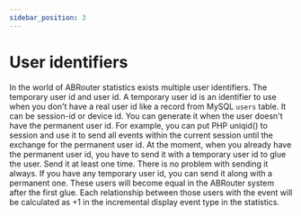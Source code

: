 ```yaml
---
sidebar_position: 3
---
```


# User identifiers

In the world of ABRouter statistics exists multiple user identifiers. The temporary user id and user id.
A temporary user id is an identifier to use when you don't have a real user id like a record from MySQL `users` table. It can be session-id or device id. You can generate it when the user doesn't have the permanent user id. For example, you can put PHP uniqid() to session and use it to send all events within the current session until the exchange for the permanent user id.
At the moment, when you already have the permanent user id, you have to send it with a temporary user id to glue the user. Send it at least one time. There is no problem with sending it always. If you have any temporary user id, you can send it along with a permanent one.
These users will become equal in the ABRouter system after the first glue.
Each relationship between those users with the event will be calculated as +1 in the incremental display event type in the statistics.
